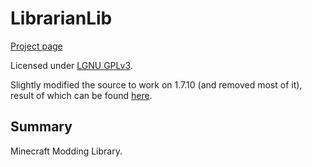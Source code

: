 # LibrarianLib

[Project page](https://github.com/TeamWizardry/LibrarianLib/)

Licensed under [LGNU GPLv3](https://github.com/TeamWizardry/LibrarianLib/blob/1.12/LICENSE.txt).

Slightly modified the source to work on 1.7.10 (and removed most of it), result of which can be found [here](/com/teamwizardry).

## Summary

Minecraft Modding Library.
